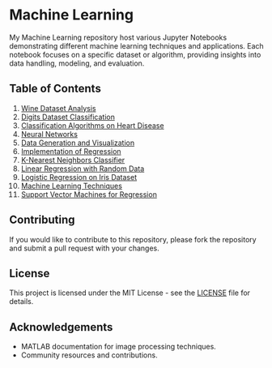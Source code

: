 # Machine Learning 

My Machine Learning repository host various Jupyter Notebooks demonstrating different machine learning techniques and applications. Each notebook focuses on a specific dataset or algorithm, providing insights into data handling, modeling, and evaluation.

## Table of Contents

1. [Wine Dataset Analysis](#wine-dataset-analysis)
2. [Digits Dataset Classification](#digits-dataset-classification)
3. [Classification Algorithms on Heart Disease](#classification-algorithms-on-heart-disease)
4. [Neural Networks](#neural-networks)
5. [Data Generation and Visualization](#data-generation-and-visualization)
6. [Implementation of Regression](#implementation-of-regression)
7. [K-Nearest Neighbors Classifier](#k-nearest-neighbors-classifier)
8. [Linear Regression with Random Data](#linear-regression-with-random-data)
9. [Logistic Regression on Iris Dataset](#logistic-regression-on-iris-dataset)
10. [ Machine Learning Techniques](#-machine-learning-techniques)
11. [Support Vector Machines for Regression](#support-vector-machines-for-regression)
## Contributing

If you would like to contribute to this repository, please fork the repository and submit a pull request with your changes.

## License

This project is licensed under the MIT License - see the [LICENSE](LICENSE) file for details.

## Acknowledgements

- MATLAB documentation for image processing techniques.
- Community resources and contributions.

